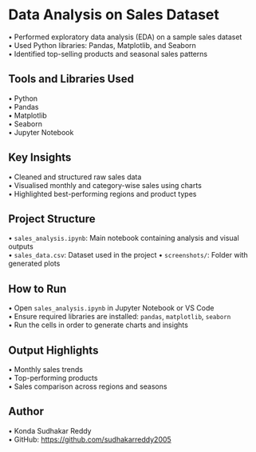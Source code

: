 # Data Analysis on Sales Dataset

• Performed exploratory data analysis (EDA) on a sample sales dataset  
• Used Python libraries: Pandas, Matplotlib, and Seaborn  
• Identified top-selling products and seasonal sales patterns  



## Tools and Libraries Used

• Python  
  • Pandas  
  • Matplotlib  
  • Seaborn  
• Jupyter Notebook



## Key Insights

• Cleaned and structured raw sales data  
• Visualised monthly and category-wise sales using charts  
• Highlighted best-performing regions and product types



## Project Structure

• `sales_analysis.ipynb`: Main notebook containing analysis and visual outputs  
• `sales_data.csv`: Dataset used in the project 
• `screenshots/`: Folder with generated plots 



## How to Run

• Open `sales_analysis.ipynb` in Jupyter Notebook or VS Code  
• Ensure required libraries are installed: `pandas`, `matplotlib`, `seaborn`  
• Run the cells in order to generate charts and insights


## Output Highlights

• Monthly sales trends  
• Top-performing products  
• Sales comparison across regions and seasons



## Author

• Konda Sudhakar Reddy  
• GitHub: https://github.com/sudhakarreddy2005
